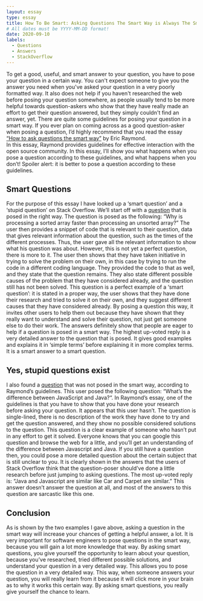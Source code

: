 ```yaml
---
layout: essay
type: essay
title: How To Be Smart: Asking Questions The Smart Way is Always The Smartest Option
# All dates must be YYYY-MM-DD format!
date: 2020-09-10
labels:
  - Questions
  - Answers
  - StackOverflow
---
```


To get a good, useful, and smart answer to your question, you have to pose your question in a certain way. You can't expect someone to give you the answer you need when you've asked your question in a very poorly formatted way. 
It also does not help if you haven't researched the web before posing your question somewhere, as people usually tend to be more helpful towards question-askers who show that they have really made an effort to get their question answered, but they simply couldn't find an answer, yet. 
There are quite some guidelines for posing your question in a smart way. If you ever plan on coming across as a good question-asker when posing a question, I’d highly recommend that you read the essay [“How to ask questions the smart way”](http://www.catb.org/esr/faqs/smart-questions.html) by Eric Raymond.  
In this essay, Raymond provides guidelines for effective interaction with the open source community. In this essay, I’ll show you what happens when you pose a question according to these guidelines, and what happens when you don’t! Spoiler alert: it is better to pose a question according to these guidelines.

## Smart Questions
For the purpose of this essay I have looked up a ‘smart question’ and a ‘stupid question’ on Stack Overflow. 
We’ll start off with a [question](https://stackoverflow.com/questions/11227809/why-is-processing-a-sorted-array-faster-than-processing-an-unsorted-array) that is posed in the right way. The question is posed as the following: “Why is processing a sorted array faster than processing an unsorted array?” 
The user then provides a snippet of code that is relevant to their question, data that gives relevant information about the question, such as the times of the different processes. 
Thus, the user gave all the relevant information to show what his question was about. However, this is not yet a perfect question, there is more to it. The user then shows that they have taken initiative in trying to solve the problem on their own, in this case by trying to run the code in a different coding language. 
They provided the code to that as well, and they state that the question remains. They also state different possible causes of the problem that they have considered already, and the question still has not been solved. 
This question is a perfect example of a ‘smart question’: it is stated in a proper way, the user shows that they have done their research and tried to solve it on their own, and they suggest different causes that they have considered already. 
By posing a question this way, it invites other users to help them out because they have shown that they really want to understand and solve their question, not just get someone else to do their work. 
The answers definitely show that people are eager to help if a question is posed in a smart way. The highest up-voted reply is a very detailed answer to the question that is posed. 
It gives good examples and explains it in ‘simple terms’ before explaining it in more complex terms. It is a smart answer to a smart question. 

## Yes, stupid questions exist
I also found a [question](https://stackoverflow.com/questions/245062/whats-the-difference-between-javascript-and-java) that was not posed in the smart way, according to Raymond’s guidelines. This user posed the following question: “What’s the difference between JavaScript and Java?“. 
In Raymond’s essay, one of the guidelines is that you have to show that you have done your research before asking your question. It appears that this user hasn’t. 
The question is single-lined, there is no description of the work they have done to try and get the question answered, and they show no possible considered solutions to the question. 
This question is a clear example of someone who hasn’t put in any effort to get it solved. Everyone knows that you can google this question and browse the web for a little, and you’ll get an understanding of the difference between Javascript and Java. 
If you still have a question then, you could pose a more detailed question about the certain subject that is still unclear to you. It is clearly shown in the answers that the users of Stack Overflow think that the question-poser should’ve done a little research before just jumping to asking questions. 
The most up-voted reply is: “Java and Javascript are similar like Car and Carpet are similar.” This answer doesn’t answer the question at all, and most of the answers to this question are sarcastic like this one.

## Conclusion
As is shown by the two examples I gave above, asking a question in the smart way will increase your chances of getting a helpful answer, a lot. 
It is very important for software engineers to pose questions in the smart way, because you will gain a lot more knowledge that way. By asking smart questions, you give yourself the opportunity to learn about your question, because you’ve researched, tried different possible solutions, and understand your question in a very detailed way. 
This allows you to pose the question in a very detailed way. This way, when someone answers your question, you will really learn from it because it will click more in your brain as to why it works this certain way. By asking smart questions, you really give yourself the chance to learn. 
